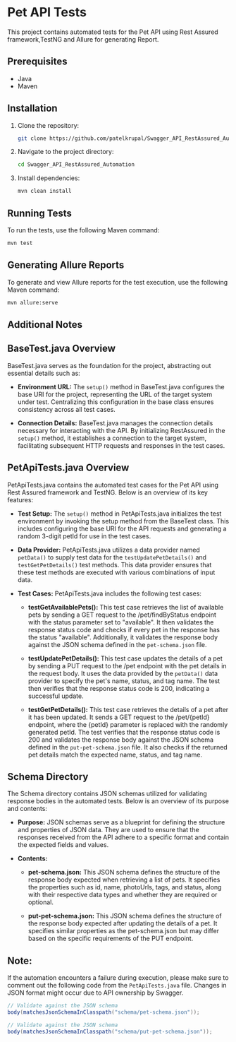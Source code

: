 # Pet API Tests

This project contains automated tests for the Pet API using Rest Assured framework,TestNG and Allure for generating Report.

## Prerequisites

- Java
- Maven

## Installation

1. Clone the repository:

    ```bash
    git clone https://github.com/patelkrupal/Swagger_API_RestAssured_Automation.git
    ```

2. Navigate to the project directory:

    ```bash
    cd Swagger_API_RestAssured_Automation
    ```

3. Install dependencies:

    ```bash
    mvn clean install
    ```

## Running Tests

To run the tests, use the following Maven command:

```bash
mvn test
```

## Generating Allure Reports

To generate and view Allure reports for the test execution, use the following Maven command:

```bash
mvn allure:serve
```


## Additional Notes

## BaseTest.java Overview

BaseTest.java serves as the foundation for the project, abstracting out essential details such as:

- **Environment URL:** The `setup()` method in BaseTest.java configures the base URI for the project, representing the URL of the target system under test. Centralizing this configuration in the base class ensures consistency across all test cases.

- **Connection Details:** BaseTest.java manages the connection details necessary for interacting with the API. By initializing RestAssured in the `setup()` method, it establishes a connection to the target system, facilitating subsequent HTTP requests and responses in the test cases.


## PetApiTests.java Overview

PetApiTests.java contains the automated test cases for the Pet API using Rest Assured framework and TestNG. Below is an overview of its key features:

- **Test Setup:** The `setup()` method in PetApiTests.java initializes the test environment by invoking the setup method from the BaseTest class. This includes configuring the base URI for the API requests and generating a random 3-digit petId for use in the test cases.

- **Data Provider:** PetApiTests.java utilizes a data provider named `petData()` to supply test data for the `testUpdatePetDetails()` and `testGetPetDetails()` test methods. This data provider ensures that these test methods are executed with various combinations of input data.

- **Test Cases:** PetApiTests.java includes the following test cases:
   - **testGetAvailablePets():** This test case retrieves the list of available pets by sending a GET request to the /pet/findByStatus endpoint with the status parameter set to "available". It then validates the response status code and checks if every pet in the response has the status "available". Additionally, it validates the response body against the JSON schema defined in the `pet-schema.json` file.

   - **testUpdatePetDetails():** This test case updates the details of a pet by sending a PUT request to the /pet endpoint with the pet details in the request body. It uses the data provided by the `petData()` data provider to specify the pet's name, status, and tag name. The test then verifies that the response status code is 200, indicating a successful update.

   - **testGetPetDetails():** This test case retrieves the details of a pet after it has been updated. It sends a GET request to the /pet/{petId} endpoint, where the {petId} parameter is replaced with the randomly generated petId. The test verifies that the response status code is 200 and validates the response body against the JSON schema defined in the `put-pet-schema.json` file. It also checks if the returned pet details match the expected name, status, and tag name.


## Schema Directory

The Schema directory contains JSON schemas utilized for validating response bodies in the automated tests. Below is an overview of its purpose and contents:

- **Purpose:** JSON schemas serve as a blueprint for defining the structure and properties of JSON data. They are used to ensure that the responses received from the API adhere to a specific format and contain the expected fields and values.

- **Contents:**
   - **pet-schema.json:** This JSON schema defines the structure of the response body expected when retrieving a list of pets. It specifies the properties such as id, name, photoUrls, tags, and status, along with their respective data types and whether they are required or optional.

   - **put-pet-schema.json:** This JSON schema defines the structure of the response body expected after updating the details of a pet. It specifies similar properties as the pet-schema.json but may differ based on the specific requirements of the PUT endpoint.




## Note:

If the automation encounters a failure during execution, please make sure to comment out the following code from the `PetApiTests.java` file. Changes in JSON format might occur due to API ownership by Swagger.

```java
// Validate against the JSON schema
body(matchesJsonSchemaInClasspath("schema/pet-schema.json"));

// Validate against the JSON schema
body(matchesJsonSchemaInClasspath("schema/put-pet-schema.json"));
```

